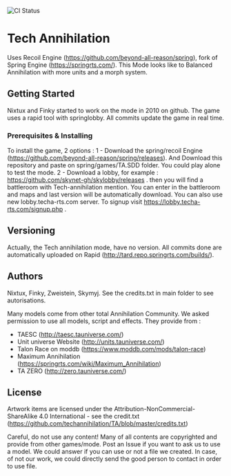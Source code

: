 ![CI Status](https://img.shields.io/github/actions/workflow/status/tizbac/TA/validate-game.yml?branch=master)

# Tech Annihilation

Uses Recoil Engine (https://github.com/beyond-all-reason/spring), fork of Spring Engine (https://springrts.com/). 
This Mode looks like to Balanced Annihilation with more units and a morph system.

## Getting Started

Nixtux and Finky started to work on the mode in 2010 on github.
The game uses a rapid tool with springlobby. All commits update the game in real time.

### Prerequisites & Installing

To install the game, 2 options : 
1 - Download the spring/recoil Engine (https://github.com/beyond-all-reason/spring/releases). And Download this repository and paste on spring/games/TA.SDD folder. You could play alone to test the mode.
2 - Download a lobby, for example : https://github.com/skynet-gh/skylobby/releases . then you will find a battleroom with Tech-annihilation mention. You can enter in the battleroom and maps and last version will be automatically download. You can also use new lobby.techa-rts.com server. To signup visit https://lobby.techa-rts.com/signup.php .

## Versioning

Actually, the Tech annihilation mode, have no version. All commits done are automatically uploaded on Rapid (http://tard.repo.springrts.com/builds/).

## Authors

Nixtux, Finky, Zweistein, Skymyj.
See the credits.txt in main folder to see autorisations.

Many models come from other total Annihilation Community. We asked permission to use all models, script and effects. They provide from : 
- TAESC (http://taesc.tauniverse.com/)
- Unit universe Website (http://units.tauniverse.com/)
- Talon Race on moddb (https://www.moddb.com/mods/talon-race)
- Maximum Annihilation (https://springrts.com/wiki/Maximum_Annihilation)
- TA ZERO (http://zero.tauniverse.com/)


## License

Artwork items are licensed under the Attribution-NonCommercial-ShareAlike 4.0 International - see the credit.txt (https://github.com/techannihilation/TA/blob/master/credits.txt)

Careful, do not use any content! Many of all contents are copyrighted and provide from other games/mode. 
Post an Issue if you want to ask us to use a model. We could answer if you can use or not a file we created. In case, of not our work, we could directly send the good person to contact in order to use file.
